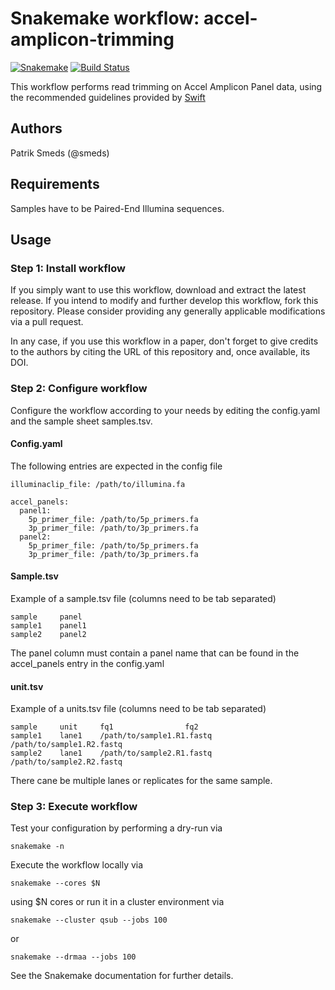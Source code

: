 # Snakemake workflow: accel-amplicon-trimming

[![Snakemake](https://img.shields.io/badge/snakemake-≥4.3.0-brightgreen.svg)](https://snakemake.bitbucket.io)
[![Build Status](https://travis-ci.org/clinical-genomics-uppsala/accel_amplicon_trimming.svg?branch=master)](https://travis-ci.org/clinical-genomics-uppsala/accel_amplicon_trimming)


This workflow performs read trimming on Accel Amplicon Panel data, using the
recommended guidelines provided by [Swift](https://swiftbiosci.com/wp-content/uploads/2017/03/17-1397-Amplicon-Bioinf-Guidelines.pdf)

## Authors

Patrik Smeds (@smeds)

## Requirements

Samples have to be Paired-End Illumina sequences.

## Usage

### Step 1: Install workflow

If you simply want to use this workflow, download and extract the latest release. If you intend to modify and further develop this workflow, fork this repository. Please consider providing any generally applicable modifications via a pull request.

In any case, if you use this workflow in a paper, don't forget to give credits to the authors by citing the URL of this repository and, once available, its DOI.

### Step 2: Configure workflow

Configure the workflow according to your needs by editing the config.yaml and the sample sheet samples.tsv.

#### Config.yaml
The following entries are expected in the config file
```
illuminaclip_file: /path/to/illumina.fa

accel_panels:
  panel1:
    5p_primer_file: /path/to/5p_primers.fa
    3p_primer_file: /path/to/3p_primers.fa
  panel2:
    5p_primer_file: /path/to/5p_primers.fa
    3p_primer_file: /path/to/3p_primers.fa
```

#### Sample.tsv
Example of a sample.tsv file (columns need to be
tab separated)

```
sample     panel
sample1    panel1
sample2    panel2
```

The panel column must contain a panel name that can be found
in the accel_panels entry in the config.yaml

#### unit.tsv
Example of a units.tsv file (columns need to be
tab separated)

```
sample     unit     fq1                fq2
sample1    lane1    /path/to/sample1.R1.fastq   /path/to/sample1.R2.fastq
sample2    lane1    /path/to/sample2.R1.fastq   /path/to/sample2.R2.fastq
```

There cane be multiple lanes or replicates for the same sample.

### Step 3: Execute workflow

Test your configuration by performing a dry-run via

```
snakemake -n
```
Execute the workflow locally via

```
snakemake --cores $N
```
using $N cores or run it in a cluster environment via

```
snakemake --cluster qsub --jobs 100
```
or

```
snakemake --drmaa --jobs 100
```
See the Snakemake documentation for further details.
